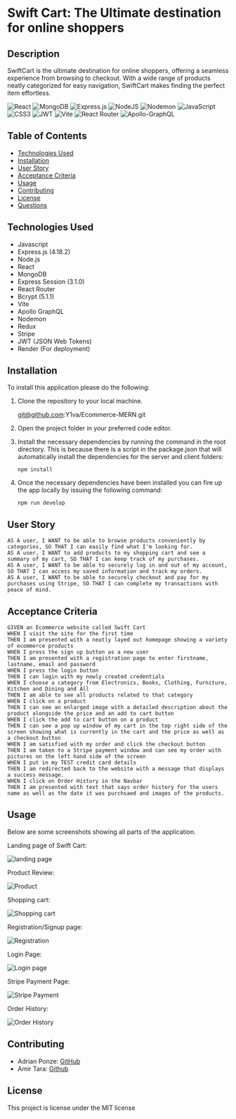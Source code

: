 # Swift Cart: The Ultimate destination for online shoppers


## Description

SwiftCart is the ultimate destination for online shoppers, offering a seamless experience from browsing to checkout. With a wide range of products neatly categorized for easy navigation, SwiftCart makes finding the perfect item effortless.


![React](https://img.shields.io/badge/react-%2320232a.svg?style=for-the-badge&logo=react&logoColor=%2361DAFB) ![MongoDB](https://img.shields.io/badge/MongoDB-%234ea94b.svg?style=for-the-badge&logo=mongodb&logoColor=white) ![Express.js](https://img.shields.io/badge/express.js-%23404d59.svg?style=for-the-badge&logo=express&logoColor=%2361DAFB) ![NodeJS](https://img.shields.io/badge/node.js-6DA55F?style=for-the-badge&logo=node.js&logoColor=white) ![Nodemon](https://img.shields.io/badge/NODEMON-%23323330.svg?style=for-the-badge&logo=nodemon&logoColor=%BBDEAD) ![JavaScript](https://img.shields.io/badge/javascript-%23323330.svg?style=for-the-badge&logo=javascript&logoColor=%23F7DF1E) ![CSS3](https://img.shields.io/badge/css3-%231572B6.svg?style=for-the-badge&logo=css3&logoColor=white) ![JWT](https://img.shields.io/badge/JWT-black?style=for-the-badge&logo=JSON%20web%20tokens) ![Vite](https://img.shields.io/badge/vite-%23646CFF.svg?style=for-the-badge&logo=vite&logoColor=white) ![React Router](https://img.shields.io/badge/React_Router-CA4245?style=for-the-badge&logo=react-router&logoColor=white) ![Apollo-GraphQL](https://img.shields.io/badge/-ApolloGraphQL-311C87?style=for-the-badge&logo=apollo-graphql)



## Table of Contents

- [Technologies Used](#technologies-used)
- [Installation](#installation)
- [User Story](#user-story)
- [Acceptance Criteria](#acceptance-criteria)
- [Usage](#usage)
- [Contributing](#contributing)
- [License](#license)
- [Questions](#questions)


## Technologies Used

- Javascript
- Express.js (4.18.2)
- Node.js
- React
- MongoDB
- Express Session (3.1.0)
- React Router
- Bcrypt (5.1.1)
- Vite
- Apollo GraphQL
- Nodemon
- Redux
- Stripe
- JWT (JSON Web Tokens)
- Render (For deployment)


## Installation

To install this application please do the following:

1. Clone the repository to your local machine.

    git@github.com:Y1va/Ecommerce-MERN.git

2. Open the project folder in your preferred code editor.

3. Install the necessary dependencies by running the command in the root directory. This is because there is a script in the package.json that will automatically install the dependencies for the server and client folders:

    `npm install`

4. Once the necessary dependencies have been installed you can fire up the app locally by issuing the following command:

    `npm run develop`


## User Story

```
AS A user, I WANT to be able to browse products conveniently by categories, SO THAT I can easily find what I'm looking for.
AS A user, I WANT to add products to my shopping cart and see a summary of my cart, SO THAT I can keep track of my purchases.
AS A user, I WANT to be able to securely log in and out of my account, SO THAT I can access my saved information and track my orders.
AS A user, I WANT to be able to securely checkout and pay for my purchases using Stripe, SO THAT I can complete my transactions with peace of mind.
```

## Acceptance Criteria
```
GIVEN an Ecommerce website called Swift Cart
WHEN I visit the site for the first time
THEN I am presented with a neatly layed out homepage showing a variety of ecommerce products
WHEN I press the sign up button as a new user
THEN I am presented with a registration page to enter firstname, lastname, email and password
WHEN I press the login button
THEN I can login with my newly created credentials
WHEN I choose a category from Electronics, Books, Clothing, Furniture, Kitchen and Dining and All
THEN I am able to see all products related to that category
WHEN I click on a product
THEN I can see an enlarged image with a detailed description about the product alongside the price and an add to cart button
WHEN I click the add to cart button on a product
THEN I can see a pop up window of my cart in the top right side of the screen showing what is currently in the cart and the price as well as a checkout button
WHEN I am satisfied with my order and click the checkout button
THEN I am taken to a Stripe payment window and can see my order with pictures on the left hand side of the screen
WHEN I put in my TEST credit card details
THEN I am redirected back to the website with a message that displays a success message.
WHEN I click on Order History in the Navbar
THEN I am presented with text that says order history for the users name as well as the date it was purchsaed and images of the products. 
```

## Usage

Below are some screenshots showing all parts of the application.

Landing page of Swift Cart:

![landing page](./images/landing-page.png)

Product Review:

![Product](./images/product-image.png)


Shopping cart:

![Shopping cart](./images/shopping-cart.png)


Registration/Signup page:

![Registration](./images/registration.png)


Login Page:

![Login page](./images/login.png)


Stripe Payment Page:

![Stripe Payment](./images/stripe.png)


Order History:

![Order History](./images/orderhistory.png)


## Contributing

- Adrian Ponze: [GitHub](https://github.com/Y1va)
- Amir Tara: [Github](https://github.com/Bjorn-Ironsidee)


## License

This project is license under the MIT license